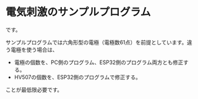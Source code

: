 # 電気刺激のサンプルプログラム
です。

サンプルプログラムでは六角形型の電極（電極数61点）を前提としています。違う電極を使う場合は、
* 電極の個数を、PC側のプログラム、ESP32側のプログラム両方とも修正する。
* HV507の個数を、ESP32側のプログラムで修正する。

ことが最低限必要です。
 
